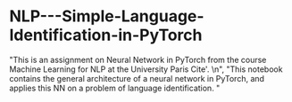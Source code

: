 # NLP---Simple-Language-Identification-in-PyTorch
"This is an assignment on Neural Network in PyTorch from the course Machine Learning for NLP at the University Paris Cite'. \n",
    "This notebook contains the general architecture of a neural network in PyTorch, and applies this NN on a problem of language identification. "

